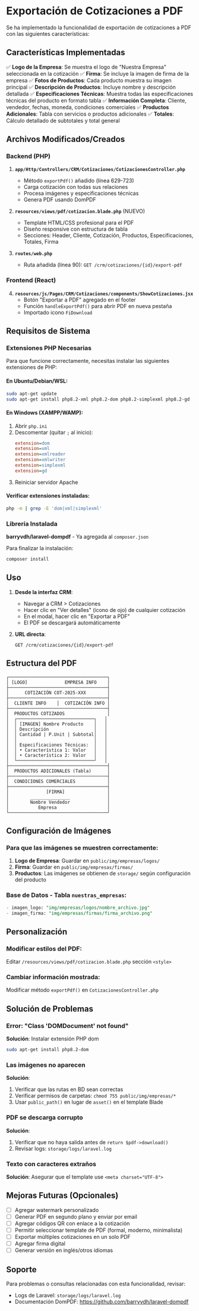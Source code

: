 # Exportación de Cotizaciones a PDF

Se ha implementado la funcionalidad de exportación de cotizaciones a PDF con las siguientes características:

## Características Implementadas

✅ **Logo de la Empresa**: Se muestra el logo de "Nuestra Empresa" seleccionada en la cotización
✅ **Firma**: Se incluye la imagen de firma de la empresa
✅ **Fotos de Productos**: Cada producto muestra su imagen principal
✅ **Descripción de Productos**: Incluye nombre y descripción detallada
✅ **Especificaciones Técnicas**: Muestra todas las especificaciones técnicas del producto en formato tabla
✅ **Información Completa**: Cliente, vendedor, fechas, moneda, condiciones comerciales
✅ **Productos Adicionales**: Tabla con servicios o productos adicionales
✅ **Totales**: Cálculo detallado de subtotales y total general

## Archivos Modificados/Creados

### Backend (PHP)
1. **`app/Http/Controllers/CRM/Cotizaciones/CotizacionesController.php`**
   - Método `exportPdf()` añadido (línea 629-723)
   - Carga cotización con todas sus relaciones
   - Procesa imágenes y especificaciones técnicas
   - Genera PDF usando DomPDF

2. **`resources/views/pdf/cotizacion.blade.php`** (NUEVO)
   - Template HTML/CSS profesional para el PDF
   - Diseño responsive con estructura de tabla
   - Secciones: Header, Cliente, Cotización, Productos, Especificaciones, Totales, Firma

3. **`routes/web.php`**
   - Ruta añadida (línea 90): `GET /crm/cotizaciones/{id}/export-pdf`

### Frontend (React)
4. **`resources/js/Pages/CRM/Cotizaciones/components/ShowCotizaciones.jsx`**
   - Botón "Exportar a PDF" agregado en el footer
   - Función `handleExportPdf()` para abrir PDF en nueva pestaña
   - Importado icono `FiDownload`

## Requisitos de Sistema

### Extensiones PHP Necesarias

Para que funcione correctamente, necesitas instalar las siguientes extensiones de PHP:

#### En Ubuntu/Debian/WSL:
```bash
sudo apt-get update
sudo apt-get install php8.2-xml php8.2-dom php8.2-simplexml php8.2-gd
```

#### En Windows (XAMPP/WAMP):
1. Abrir `php.ini`
2. Descomentar (quitar `;` al inicio):
   ```ini
   extension=dom
   extension=xml
   extension=xmlreader
   extension=xmlwriter
   extension=simplexml
   extension=gd
   ```
3. Reiniciar servidor Apache

#### Verificar extensiones instaladas:
```bash
php -m | grep -E 'dom|xml|simplexml'
```

### Librería Instalada

**barryvdh/laravel-dompdf** - Ya agregada al `composer.json`

Para finalizar la instalación:
```bash
composer install
```

## Uso

1. **Desde la interfaz CRM**:
   - Navegar a CRM > Cotizaciones
   - Hacer clic en "Ver detalles" (ícono de ojo) de cualquier cotización
   - En el modal, hacer clic en "Exportar a PDF"
   - El PDF se descargará automáticamente

2. **URL directa**:
   ```
   GET /crm/cotizaciones/{id}/export-pdf
   ```

## Estructura del PDF

```
┌─────────────────────────────────────┐
│ [LOGO]              EMPRESA INFO    │
├─────────────────────────────────────┤
│      COTIZACIÓN COT-2025-XXX        │
├─────────────────────────────────────┤
│  CLIENTE INFO    │  COTIZACIÓN INFO │
├─────────────────────────────────────┤
│  PRODUCTOS COTIZADOS                │
│  ┌─────────────────────────────┐   │
│  │ [IMAGEN] Nombre Producto    │   │
│  │ Descripción                 │   │
│  │ Cantidad | P.Unit | Subtotal│   │
│  │                             │   │
│  │ Especificaciones Técnicas:  │   │
│  │ • Característica 1: Valor   │   │
│  │ • Característica 2: Valor   │   │
│  └─────────────────────────────┘   │
├─────────────────────────────────────┤
│  PRODUCTOS ADICIONALES (Tabla)      │
├─────────────────────────────────────┤
│  CONDICIONES COMERCIALES            │
├─────────────────────────────────────┤
│              [FIRMA]                │
│        _______________              │
│        Nombre Vendedor              │
│           Empresa                   │
└─────────────────────────────────────┘
```

## Configuración de Imágenes

### Para que las imágenes se muestren correctamente:

1. **Logo de Empresa**: Guardar en `public/img/empresas/logos/`
2. **Firma**: Guardar en `public/img/empresas/firmas/`
3. **Productos**: Las imágenes se obtienen de `storage/` según configuración del producto

### Base de Datos - Tabla `nuestras_empresas`:
```sql
- imagen_logo: "img/empresas/logos/nombre_archivo.jpg"
- imagen_firma: "img/empresas/firmas/firma_archivo.png"
```

## Personalización

### Modificar estilos del PDF:
Editar `/resources/views/pdf/cotizacion.blade.php` sección `<style>`

### Cambiar información mostrada:
Modificar método `exportPdf()` en `CotizacionesController.php`

## Solución de Problemas

### Error: "Class 'DOMDocument' not found"
**Solución**: Instalar extensión PHP dom
```bash
sudo apt-get install php8.2-dom
```

### Las imágenes no aparecen
**Solución**:
1. Verificar que las rutas en BD sean correctas
2. Verificar permisos de carpetas: `chmod 755 public/img/empresas/*`
3. Usar `public_path()` en lugar de `asset()` en el template Blade

### PDF se descarga corrupto
**Solución**:
1. Verificar que no haya salida antes de `return $pdf->download()`
2. Revisar logs: `storage/logs/laravel.log`

### Texto con caracteres extraños
**Solución**: Asegurar que el template use `<meta charset="UTF-8">`

## Mejoras Futuras (Opcionales)

- [ ] Agregar watermark personalizado
- [ ] Generar PDF en segundo plano y enviar por email
- [ ] Agregar códigos QR con enlace a la cotización
- [ ] Permitir seleccionar template de PDF (formal, moderno, minimalista)
- [ ] Exportar múltiples cotizaciones en un solo PDF
- [ ] Agregar firma digital
- [ ] Generar versión en inglés/otros idiomas

## Soporte

Para problemas o consultas relacionadas con esta funcionalidad, revisar:
- Logs de Laravel: `storage/logs/laravel.log`
- Documentación DomPDF: https://github.com/barryvdh/laravel-dompdf
